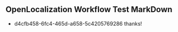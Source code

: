 ## OpenLocalization Workflow Test MarkDown
* d4cfb458-6fc4-465d-a658-5c4205769286 thanks!

<!--HONumber=Aug16_HO1-->



